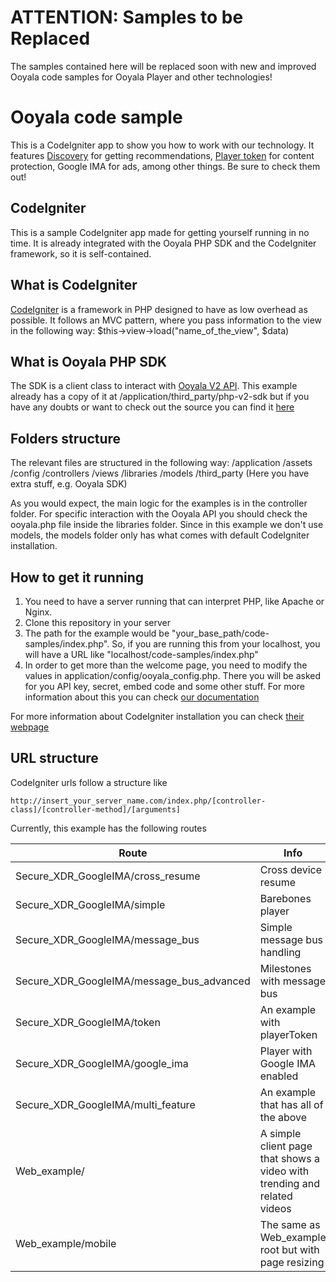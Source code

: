 # ATTENTION: Samples to be Replaced 
The samples contained here will be replaced soon with new and improved Ooyala code samples for Ooyala Player and other technologies!

# Ooyala code sample
This is a CodeIgniter app to show you how to work with our technology. It features [Discovery](http://support.ooyala.com/developers/documentation/concepts/chapter_content_discovery.html) for getting recommendations, [Player token](http://support.ooyala.com/developers/documentation/concepts/player_v3dev_authoverview.html) for content protection, Google IMA for ads, among other things. Be sure to check them out!

## CodeIgniter

This is a sample CodeIgniter app made for getting yourself running in no time. It is already integrated with the Ooyala PHP SDK and the CodeIgniter framework, so it is self-contained.

## What is CodeIgniter
[CodeIgniter](http://ellislab.com/codeigniter) is a framework in PHP designed to have as low overhead as possible. It follows an MVC pattern, where you pass information to the view in the following way:
$this->view->load("name_of_the_view", $data)

## What is Ooyala PHP SDK
The SDK is a client class to interact with [Ooyala V2 API](http://support.ooyala.com/developers/documentation/concepts/book_api.html). This example already has a copy of it at /application/third_party/php-v2-sdk but if you have any doubts or want to check out the source you can find it [here]((/application/third_party/php-v2-sdk))


## Folders structure
The relevant files are structured in the following way:
/application
    /assets
    /config
    /controllers
    /views
    /libraries
    /models
    /third_party (Here you have extra stuff, e.g. Ooyala SDK)

As you would expect, the main logic for the examples is in the controller folder. For specific interaction with the Ooyala API you should check the ooyala.php file inside the libraries folder. Since in this example we don't use models, the models folder only has what comes with default CodeIgniter installation.

## How to get it running
1. You need to have a server running that can interpret PHP, like Apache or Nginx.
2. Clone this repository in your server
3. The path for the example would be "your_base_path/code-samples/index.php". So, if you are running this from your localhost, you will have a URL like "localhost/code-samples/index.php"
4. In order to get more than the welcome page, you need to modify the values in application/config/ooyala_config.php. There you will be asked for you API key, secret, embed code and some other stuff. For more information about this you can check [our documentation](http://support.ooyala.com/developers/documentation/concepts/api_keys.html)

For more information about CodeIgniter installation you can check [their webpage](http://ellislab.com/codeigniter/user-guide/installation/)

## URL structure
CodeIgniter urls follow a structure like
 ```
http://insert_your_server_name.com/index.php/[controller-class]/[controller-method]/[arguments]
 ```
 Currently, this example has the following routes

| Route                                     | Info                                                                     |
|-------------------------------------------|--------------------------------------------------------------------------|
| Secure_XDR_GoogleIMA/cross_resume         | Cross device resume                                                      |
| Secure_XDR_GoogleIMA/simple               | Barebones player                                                         |
| Secure_XDR_GoogleIMA/message_bus          | Simple message bus handling                                              |
| Secure_XDR_GoogleIMA/message_bus_advanced | Milestones with message bus                                              |
| Secure_XDR_GoogleIMA/token                | An example with playerToken                                              |
| Secure_XDR_GoogleIMA/google_ima           | Player with Google IMA enabled                                           |
| Secure_XDR_GoogleIMA/multi_feature        | An example that has all of the above                                     |
| Web_example/                              | A simple client page that shows a video with trending and related videos |
| Web_example/mobile                        | The same as Web_example root but with page resizing                      |